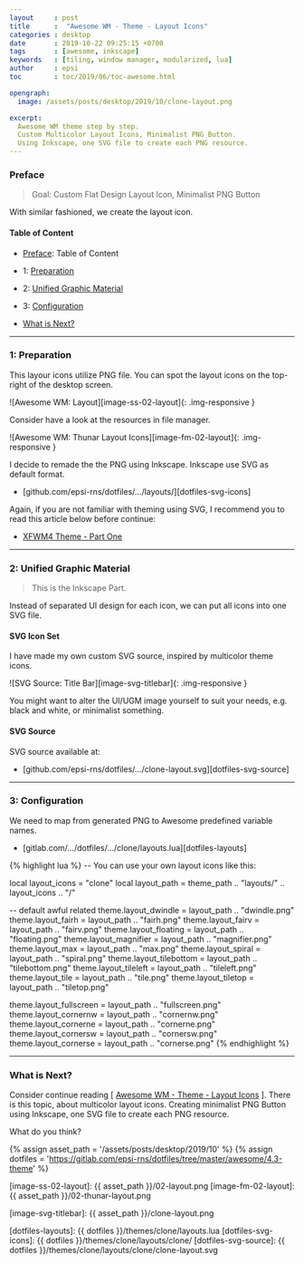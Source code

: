 ```yaml
---
layout     : post
title      :  "Awesome WM - Theme - Layout Icons"
categories : desktop
date       : 2019-10-22 09:25:15 +0700
tags       : [awesome, inkscape]
keywords   : [tiling, window manager, modularized, lua]
author     : epsi
toc        : toc/2019/06/toc-awesome.html

opengraph:
  image: /assets/posts/desktop/2019/10/clone-layout.png

excerpt:
  Awesome WM theme step by step.
  Custom Multicolor Layout Icons, Minimalist PNG Button.
  Using Inkscape, one SVG file to create each PNG resource.
---
```


<a name="preface"></a>

### Preface

> Goal: Custom Flat Design Layout Icon, Minimalist PNG Button

With similar fashioned, we create the layout icon.

#### Table of Content

* [Preface](#preface): Table of Content

* 1: [Preparation](#preparation)

* 2: [Unified Graphic Material](#ugm)

* 3: [Configuration](#configuration)

* [What is Next?](#whats-next)

-- -- --

<a name="preparation"></a>

### 1: Preparation

This layour icons utilize PNG file.
You can spot the layout icons on the top-right of the desktop screen.

![Awesome WM: Layout][image-ss-02-layout]{: .img-responsive }

Consider have a look at the resources in file manager.

![Awesome WM: Thunar Layout Icons][image-fm-02-layout]{: .img-responsive }

I decide to remade the the PNG using Inkscape.
Inkscape use SVG as default format.

* [github.com/epsi-rns/dotfiles/.../layouts/][dotfiles-svg-icons]

Again, if you are not familiar with theming using SVG,
I recommend you to read this article below before continue:

* [XFWM4 Theme - Part One][local-xfwm4-theme]

-- -- --

<a name="ugm"></a>

### 2: Unified Graphic Material

> This is the Inkscape Part.

Instead of separated UI design for each icon,
we can put all icons into one SVG file.

#### SVG Icon Set

I have made my own custom SVG source,
inspired by multicolor theme icons.

![SVG Source: Title Bar][image-svg-titlebar]{: .img-responsive }

You might want to alter the UI/UGM image yourself to suit your needs,
e.g. black and white, or minimalist something.

#### SVG Source

SVG source available at:

* [github.com/epsi-rns/dotfiles/.../clone-layout.svg][dotfiles-svg-source]

-- -- --

<a name="configuration"></a>

### 3: Configuration

We need to map from generated PNG to Awesome predefined variable names.

*	[gitlab.com/.../dotfiles/.../clone/layouts.lua][dotfiles-layouts]

{% highlight lua %}
-- You can use your own layout icons like this:

local layout_icons = "clone"
local layout_path = theme_path .. "layouts/" .. layout_icons .. "/"

-- default awful related
theme.layout_dwindle        = layout_path .. "dwindle.png"
theme.layout_fairh          = layout_path .. "fairh.png"
theme.layout_fairv          = layout_path .. "fairv.png"
theme.layout_floating       = layout_path .. "floating.png"
theme.layout_magnifier      = layout_path .. "magnifier.png"
theme.layout_max            = layout_path .. "max.png"
theme.layout_spiral         = layout_path .. "spiral.png"
theme.layout_tilebottom     = layout_path .. "tilebottom.png"
theme.layout_tileleft       = layout_path .. "tileleft.png"
theme.layout_tile           = layout_path .. "tile.png"
theme.layout_tiletop        = layout_path .. "tiletop.png"

theme.layout_fullscreen     = layout_path .. "fullscreen.png"
theme.layout_cornernw       = layout_path .. "cornernw.png"
theme.layout_cornerne       = layout_path .. "cornerne.png"
theme.layout_cornersw       = layout_path .. "cornersw.png"
theme.layout_cornerse       = layout_path .. "cornerse.png"
{% endhighlight %}

-- -- --

<a name="whats-next"></a>

### What is Next?

Consider continue reading [ [Awesome WM - Theme - Layout Icons][local-whats-next] ].
There is this topic, about multicolor layout icons.
Creating minimalist PNG Button using Inkscape,
one SVG file to create each PNG resource.

What do you think?

[//]: <> ( -- -- -- links below -- -- -- )

{% assign asset_path = '/assets/posts/desktop/2019/10' %}
{% assign dotfiles = 'https://gitlab.com/epsi-rns/dotfiles/tree/master/awesome/4.3-theme' %}

[local-whats-next]: /desktop/2019/10/23/awesome-theme-icons.html

[local-xfwm4-theme]:    /desktop/2018/03/21/xfwm4-theme.html

[image-ss-02-layout]:   {{ asset_path }}/02-layout.png
[image-fm-02-layout]:   {{ asset_path }}/02-thunar-layout.png

[image-svg-titlebar]:   {{ asset_path }}/clone-layout.png

[dotfiles-layouts]:     {{ dotfiles }}/themes/clone/layouts.lua
[dotfiles-svg-icons]:   {{ dotfiles }}/themes/clone/layouts/clone/
[dotfiles-svg-source]:  {{ dotfiles }}/themes/clone/layouts/clone/clone-layout.svg
